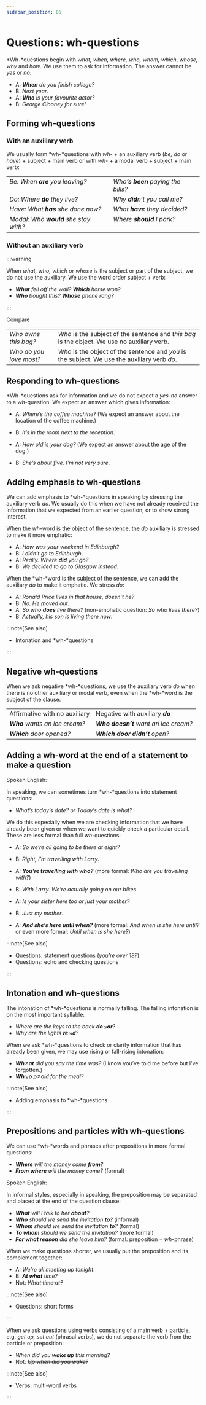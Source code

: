 ```yaml
---
sidebar_position: 05
---
```


# Questions: wh-questions

*Wh-*questions begin with *what, when, where, who, whom, which*, *whose*, *why* and *how*. We use them to ask for information. The answer cannot be *yes* or *no*:

- A: ***When*** *do you finish college?*
- B: *Next year*.
- A: ***Who*** *is your favourite actor?*
- B: *George Clooney for sure!*

## Forming wh-questions

### With an auxiliary verb

We usually form *wh-*questions with *wh-* + an auxiliary verb (*be, do* or *have*) + subject + main verb or with *wh-* + a modal verb + subject + main verb:

<table><tbody><tr valign="top"><td><i>Be: When </i><b><i>are</i></b><i> you leaving?</i></td><td><i>Who</i><b><i>’s</i></b><i> </i><b><i>been</i></b><i> paying the bills?</i></td></tr><tr valign="top"><td><i>Do: Where </i><b><i>do</i></b><i> they live?</i></td><td><i>Why </i><b><i>did</i></b><i>n’t you call me?</i></td></tr><tr valign="top"><td><i>Have: What </i><b><i>has</i></b><i> she done now?</i></td><td><i>What </i><b><i>have</i></b><i> they decided?</i></td></tr><tr valign="top"><td><i>Modal: Who </i><b><i>would</i></b><i> she stay with?</i></td><td><i>Where </i><b><i>should</i></b><i> I park?</i></td></tr></tbody></table>

### Without an auxiliary verb

:::warning

When *what, who, which* or *whose* is the subject or part of the subject, we do not use the auxiliary. We use the word order subject + verb:

- ***What*** *fell off the wall? **Which** horse won?*
- ***Who*** *bought this? **Whose** phone rang?*

:::

Compare

<table><tbody><tr valign="top"><td><i>Who owns this bag?</i></td><td><i>Who</i> is the subject of the sentence and <i>this bag</i> is the object. We use no auxiliary verb.</td></tr><tr valign="top"><td><i>Who do you love most?</i></td><td><i>Who</i> is the object of the sentence and <i>you</i> is the subject. We use the auxiliary verb <i>do</i>.</td></tr></tbody></table>

## Responding to wh-questions

*Wh-*questions ask for information and we do not expect a *yes*\-*no* answer to a *wh*\-question. We expect an answer which gives information:

- A: *Where’s the coffee machine?* (We expect an answer about the location of the coffee machine.)
- B: *It’s in the room next to the reception*.

- A: *How old is your dog?* (We expect an answer about the age of the dog.)
- B: *She’s about five. I’m not very sure*.

## Adding emphasis to wh-questions

We can add emphasis to *wh-*questions in speaking by stressing the auxiliary verb *do*. We usually do this when we have not already received the information that we expected from an earlier question, or to show strong interest.

When the *wh*\-word is the object of the sentence, the *do* auxiliary is stressed to make it more emphatic:

- A: *How was your weekend in Edinburgh?*
- B: *I didn’t go to Edinburgh*.
- A: *Really. Where **did** you go?*
- B: *We decided to go to Glasgow instead*.

When the *wh-*word is the subject of the sentence, we can add the auxiliary *do* to make it emphatic. We stress *do*:

- A: *Ronald Price lives in that house, doesn’t he?*
- B: *No. He moved out*.
- A: *So who **does** live there?* (non-emphatic question: *So who lives there?*)
- B: *Actually, his son is living there now*.

:::note[See also]

- Intonation and *wh-*questions

:::

## Negative wh-questions

When we ask negative *wh-*questions, we use the auxiliary verb *do* when there is no other auxiliary or modal verb, even when the *wh-*word is the subject of the clause:

<table><tbody><tr valign="top"><td>Affirmative with no auxiliary</td><td>Negative with auxiliary <b><i>do</i></b></td></tr><tr valign="top"><td><b><i>Who</i></b><i> wants an ice cream?</i></td><td><b><i>Who doesn’t</i></b><i> want an ice cream?</i></td></tr><tr valign="top"><td><b><i>Which</i></b><i> door opened?</i></td><td><b><i>Which door didn’t</i></b><i> open?</i></td></tr></tbody></table>

## Adding a wh-word at the end of a statement to make a question

Spoken English:

In speaking, we can sometimes turn *wh-*questions into statement questions:

- *What’s today’s date? or Today’s date is what?*

We do this especially when we are checking information that we have already been given or when we want to quickly check a particular detail. These are less formal than full *wh*\-questions:

- A: *So we’re all going to be there at eight?*
- B: *Right, I’m travelling with Larry*.
- A: ***You’re travelling with who?*** (more formal: *Who are you travelling with?*)
- B: *With Larry. We’re actually going on our bikes*.

- A: *Is your sister here too or just your mother?*
- B: *Just my mother*.
- A: ***And she’s here until when?*** (more formal: *And when is she here until?* or even more formal: *Until when is she here?*)

:::note[See also]

- Questions: statement questions (*you’re over 18?*)
- Questions: echo and checking questions

:::

## Intonation and wh-questions

The intonation of *wh-*questions is normally falling. The falling intonation is on the most important syllable:

- *Where are the keys to the back **do***↘***or**?*
- *Why are the lights **re***↘***d**?*

When we ask *wh-*questions to check or clarify information that has already been given, we may use rising or fall-rising intonation:

- ***Wh***↗***at*** *did you say the time was?* (I know you’ve told me before but I’ve forgotten.)
- ***Wh***↘***o*** *p*↗*aid for the meal?*

:::note[See also]

- Adding emphasis to *wh-*questions

:::

## Prepositions and particles with wh-questions

We can use *wh-*words and phrases after prepositions in more formal questions:

- ***Where*** *will the money come **from**?*
- ***From*** ***where*** *will the money come?* (formal)

Spoken English:

In informal styles, especially in speaking, the preposition may be separated and placed at the end of the question clause:

- ***What*** *will I talk to her **about**?*
- ***Who*** *should we send the invitation **to**?* (informal)
- ***Whom*** *should we send the invitation **to**?* (formal)
- ***To whom*** *should we send the invitation?* (more formal)
- ***For what reason*** *did she leave him?* (formal: preposition + *wh*\-phrase)

When we make questions shorter, we usually put the preposition and its complement together:

- A: *We’re all meeting up tonight*.
- B: ***At what*** *time?*
- Not: *~~What time at?~~*

:::note[See also]

- Questions: short forms

:::

When we ask questions using verbs consisting of a main verb + particle, e.g. *get up, set out* (phrasal verbs), we do not separate the verb from the particle or preposition:

- *When did you **wake up** this morning?*
- Not: *~~Up when did you wake?~~*

:::note[See also]

- Verbs: multi-word verbs

:::
